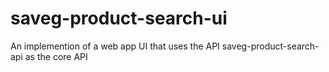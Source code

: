 # saveg-product-search-ui
An implemention of a web app UI that uses the API saveg-product-search-api as the core API
